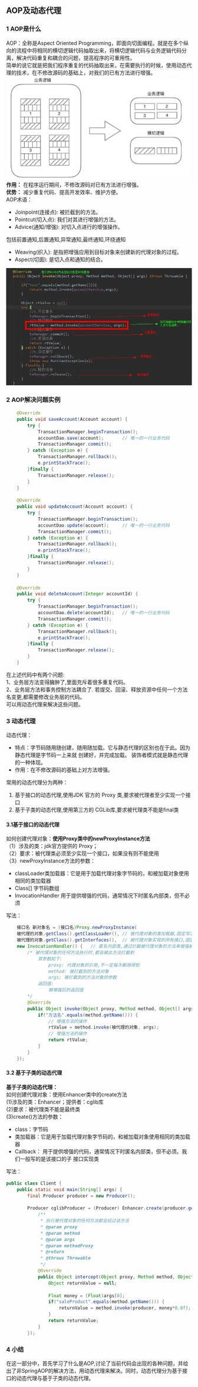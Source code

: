 ## AOP及动态代理
### 1	AOP是什么
AOP：全称是Aspect Oriented Programming，即面向切面编程。就是在多个纵向的流程中将相同的横切逻辑代码抽取出来，将横切逻辑代码与业务逻辑代码分离，解决代码重复和耦合的问题，提高程序的可重用性。  
简单的说它就是把我们程序重复的代码抽取出来，在需要执行的时候，使用动态代理的技术，在不修改源码的基础上，对我们的已有方法进行增强。  
![image](https://github.com/AIchemists/JAVAEE/blob/master/SpringImg/3-1.png)    
**作用：** 在程序运行期间，不修改源码对已有方法进行增强。  
**优势：** 减少重复代码、提高开发效率、维护方便。  
AOP术语：  
 - Joinpoint(连接点): 被拦截到的方法。  
 - Pointcut(切入点): 我们对其进行增强的方法。  
 - Advice(通知/增强): 对切入点进行的增强操作。  
 
包括前置通知,后置通知,异常通知,最终通知,环绕通知  
 - Weaving(织入): 是指把增强应用到目标对象来创建新的代理对象的过程。  
 - Aspect(切面): 是切入点和通知的结合。  
 
![image](https://github.com/AIchemists/JAVAEE/blob/master/SpringImg/3-2.png)   
### 2 AOP解决问题实例
```java
	@Override
	public void saveAccount(Account account) {
		try {
			TransactionManager.beginTransaction();
			accountDao.save(account);		// 唯一的一行业务代码
			TransactionManager.commit();
		} catch (Exception e) {
			TransactionManager.rollback();
			e.printStackTrace();
		}finally {
			TransactionManager.release();
		}
	}
	
	@Override
	public void updateAccount(Account account) {
		try {
			TransactionManager.beginTransaction();
			accountDao.update(account);		// 唯一的一行业务代码
			TransactionManager.commit();
		} catch (Exception e) {
			TransactionManager.rollback();
			e.printStackTrace();
		}finally {
			TransactionManager.release();
		}
	}
	
	@Override
	public void deleteAccount(Integer accountId) {
		try {
			TransactionManager.beginTransaction();
			accountDao.delete(accountId);	// 唯一的一行业务代码
			TransactionManager.commit();
		} catch (Exception e) {
			TransactionManager.rollback();
			e.printStackTrace();
		}finally {
			TransactionManager.release();
		}
	}
```
在上述代码中有两个问题:  
1、业务层方法变得臃肿了,里面充斥着很多重复代码。  
2、业务层方法和事务控制方法耦合了. 若提交、回滚、释放资源中任何一个方法名变更,都需要修改业务层的代码。  
可以用动态代理来解决这些问题。  

### 3 动态代理
动态代理：  
 - 特点：字节码随用随创建，随用随加载。它与静态代理的区别也在于此。因为静态代理是字节码一上来就 创建好，并完成加载。 装饰者模式就是静态代理的一种体现。  
 - 作用：在不修改源码的基础上对方法增强。  
 
常用的动态代理分为两种：  
1.	基于接口的动态代理,使用JDK 官方的 Proxy 类,要求被代理者至少实现一个接口  
2.	基于子类的动态代理,使用第三方的 CGLib库,要求被代理类不能是final类  
#### 3.1基于接口的动态代理
如何创建代理对象：**使用Proxy类中的newProxyInstance方法**  
（1）涉及的类：jdk官方提供的 Proxy；  
（2）要求：被代理类必须至少实现一个接口，如果没有则不能使用  
（3）newProxyInstance方法的参数：  
  - classLoader类加载器：它是用于加载代理对象字节码的，和被加载对象使用相同的类加载器  
  - Class[] 字节码数组   
  - InvocationHandler 用于提供增强的代码，通常情况下时匿名内部类，但不必须  
   
写法：  
```java
    接口名 新对象名 = (接口名)Proxy.newProxyInstance(
    被代理的对象.getClass().getClassLoader(),	// 被代理对象的类加载器,固定写法
    被代理的对象.getClass().getInterfaces(),	// 被代理对象实现的所有接口,固定写法
    new InvocationHandler() {	// 匿名内部类,通过拦截被代理对象的方法来增强被代理对象
        /* 被代理对象的任何方法执行时,都会被此方法拦截到
        	其参数如下:
                proxy: 代理对象的引用,不一定每次都用得到
                method: 被拦截到的方法对象
                args: 被拦截到的方法对象的参数
        	返回值:
        		被增强后的返回值
		*/
        @Override
        public Object invoke(Object proxy, Method method, Object[] args) throws Throwable {
            if("方法名".equals(method.getName())) {
            	// 增强方法的操作
                rtValue = method.invoke(被代理的对象, args);
                // 增强方法的操作
                return rtValue;
            }          
        }
    });
```
#### 3.2 基于子类的动态代理
**基于子类的动态代理：**  
如何创建代理对象：使用Enhancer类中的create方法  
(1)涉及的类：Enhancer；提供者：cglib库  
(2)要求：被代理类不能是最终类  
(3)create()方法的参数：  
  - class：字节码  
  - 类加载器：它是用于加载代理对象字节码的，和被加载对象使用相同的类加载器  
  - Callback： 用于提供增强的代码，通常情况下时匿名内部类，但不必须。我们一般写的是该接口的子 接口实现类  
  
写法：  
```java
public class Client {
    public static void main(String[] args) {
        final Producer producer = new Producer();

        Producer cglibProducer = (Producer) Enhancer.create(producer.getClass(), new MethodInterceptor() {
            /**
             * 执行被代理对象的任何方法都会经过该方法
             * @param proxy
             * @param method
             * @param args
             * @param methodProxy
             * @return
             * @throws Throwable
             */
            @Override
            public Object intercept(Object proxy, Method method, Object[] args, MethodProxy methodProxy) throws Throwable {
                Object returnValue = null;

                Float money = (Float)args[0];
                if("saleProduct".equals(method.getName())) {
                    returnValue = method.invoke(producer, money*0.8f);
                }
                return returnValue;
            }
        });
```

### 4 小结
在这一部分中，首先学习了什么是AOP,讨论了当前代码会出现的各种问题，并给出了非SpringAOP的解决方法，用动态代理来解决。同时，动态代理分为基于接口的动态代理与基于子类的动态代理。  